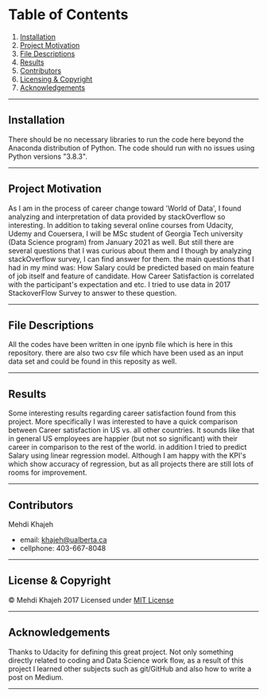 # Table of Contents

1. [Installation](#installation)
2. [Project Motivation](#motivation)
3. [File Descriptions](#files)
4. [Results](#results)
5. [Contributors](#Contributors)
6. [Licensing & Copyright](#licensing)
7. [Acknowledgements](#Acknowledgements)
---
## Installation<a name="installation"></a>
There should be no necessary libraries to run the code here beyond the Anaconda distribution of Python.  The code should run with no issues using Python versions "3.8.3".

---
## Project Motivation<a name="motivation"></a>
As I am in the process of career change toward 'World of Data', I found analyzing and interpretation of data provided by stackOverflow so interesting.
In addition to taking several online courses from Udacity, Udemy and Couersera, I will be MSc student of Georgia Tech university (Data Science program) from January 2021 as well. But still there are several questions that I was curious about them and I though by analyzing stackOverflow survey, I can find answer for them. the main questions that I had in my mind was: How Salary could be predicted based on main feature of job itself and feature of candidate. How Career Satisfaction is correlated with the participant's expectation and etc. I tried to use data in 2017 StackoverFlow Survey to answer to these question.


---
## File Descriptions <a name="files"></a>
All the codes have been written in one ipynb file which is here in this repository. there are also two csv file which have been used as an input data set and could be found in this reposity as well.

---
## Results <a name="results"></a>

Some interesting results regarding career satisfaction found from this project. More specifically I was interested to have a quick comparison between Career satisfaction in US vs. all other countries. It sounds like that in general US employees are happier (but not so significant) with their career in comparison to the rest of the world. in addition I tried to predict Salary using linear regression model. Although I am happy with the KPI's which show accuracy of regression, but as all projects there are still lots of rooms for improvement.

---
## Contributors <a name="Contributors"></a>
Mehdi Khajeh
* email: <khajeh@ualberta.ca>
* cellphone: 403-667-8048
---
## License & Copyright <a name="licensing"></a>

&copy; Mehdi Khajeh 2017
Licensed under [MIT License](License)

---
## Acknowledgements <a name="Acknowledgements"></a>
Thanks to Udacity for defining this great project. Not only something directly related to coding and Data Science work flow, as a result of this project I learned other subjects such as git/GitHub and also how to write a post on Medium.

---
